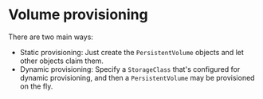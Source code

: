 # Volume provisioning
There are two main ways:
* Static provisioning: Just create the `PersistentVolume` objects and let other objects claim them.
* Dynamic provisioning: Specify a `StorageClass` that's configured for dynamic provisioning, and then a `PersistentVolume` may be provisioned on the fly.
